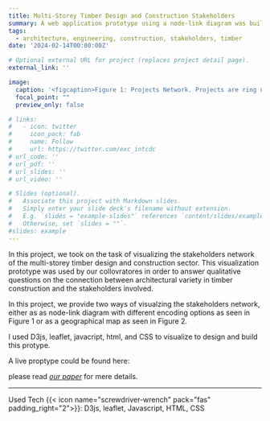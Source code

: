 ```yaml
---
title: Multi-Storey Timber Design and Construction Stakeholders 
summary: A web application prototype using a node-link diagram was built to visualize and analyze multi-storey timber design and construction stakeholders.<br/>{{< icon name="screwdriver-wrench" pack="fas" >}} D3js, leaflet, Javascript, HTML, CSS
tags:
  - architecture, engineering, construction, stakeholders, timber
date: '2024-02-14T00:00:00Z'

# Optional external URL for project (replaces project detail page).
external_link: ''

image:
  caption: '<figcaption>Figure 1: Projects Network. Projects are ring nodes. Flags are stakeholder headquarters locations. Colored dots are stakeholder type.</figcaption>'
  focal_point: ""
  preview_only: false

# links:
#   - icon: twitter
#     icon_pack: fab
#     name: Follow
#     url: https://twitter.com/exc_intcdc
# url_code: ''
# url_pdf: ''
# url_slides: ''
# url_video: ''

# Slides (optional).
#   Associate this project with Markdown slides.
#   Simply enter your slide deck's filename without extension.
#   E.g. `slides = "example-slides"` references `content/slides/example-slides.md`.
#   Otherwise, set `slides = ""`.
#slides: example
---
```


In this project, we took on the task of visualizing the stakeholders network of the multi-storey timber design and construction sector. This visualization prototype was used by our collovratores in order to answer qualitative questions on the connection between architectural variety in timber construction and the stakeholders involved.

In this project, we provide two ways of visualzing the stakeholders network, either as as node-link diagram with different encoding options as seen in Figure 1 or as a geographical map as seen in Figure 2. 

<!-- <figure>
  <img src="featured.png" style="width:100%"/>
  <figcaption>Figure 1: Projects Network. Projects are ring nodes. Flags are stakeholder headquarters locations. Colored dots are stakeholder type.</figcaption>
</figure> -->


<!-- <figure>
  <img src="bigImage.png" style="width:100%"/>
  <figcaption>Figure 2: Map of stakeholder locations. Dots represent cities where at least one stakeholder is headquartered.</figcaption>
</figure> -->


I used D3js, leaflet, javacript, html, and CSS to visualize to design and build this protype.


A live proptype could be found here:


please read <cite><a href="/publication/abdelaal-2022-visualization">our paper</a></cite> for mere details.




----



Used Tech {{< icon name="screwdriver-wrench" pack="fas" padding_right="2">}}: D3js, leaflet, Javascript, HTML, CSS